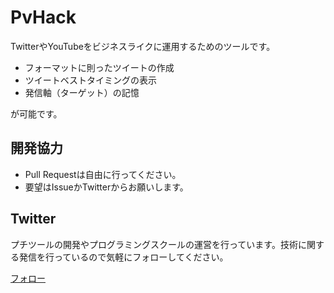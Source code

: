 # PvHack

TwitterやYouTubeをビジネスライクに運用するためのツールです。

- フォーマットに則ったツイートの作成
- ツイートベストタイミングの表示
- 発信軸（ターゲット）の記憶

が可能です。

## 開発協力

- Pull Requestは自由に行ってください。
- 要望はIssueかTwitterからお願いします。

## Twitter

プチツールの開発やプログラミングスクールの運営を行っています。技術に関する発信を行っているので気軽にフォローしてください。

[フォロー](https://twitter.com/d151005)

